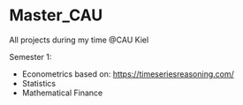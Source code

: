 # Master_CAU
All projects during my time @CAU Kiel

Semester 1: 
- Econometrics based on: https://timeseriesreasoning.com/
- Statistics
- Mathematical Finance